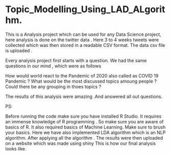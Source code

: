 # Topic_Modelling_Using_LAD_ALgorithm.
This is a  Analysis project  which can be used for any Data Science project, here analysis is done on the twitter data . 
Here 3 to 4 weeks tweets were collected which was then stored in a readable CSV format.
The data csv file is uploaded .

Every analysis project first starts with a question.
We had the same questions in our mind , which were as follows 


How would world react to the Pandemic of 2020 also called as COVID 19 Pandemic ?
What would be the most discussed topics amoung people ?
Could there be any grouping in thoes topics ? 

The results of this analysis were amazing .And answered all out questions.

PS:

Before running the code make sure you have installed R Studio.
It requires an immense knowledge of R programming . So make sure you are aware of basics of R.
It also required basics of Machine Learning. 
Make sure to brush your basics.
Here we have also implemented LDA algorithm which is an NLP algorithm.
After applying all the algorithm . The results were then uploaded on a website which was made using shiny 
This is how our final analysis looks like.





